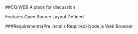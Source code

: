 ##CQ WEB
 A place for discussion


Features
Open Source
Layout Defined

###Requirements(Pre installs Required)
Node js
Web Browser

